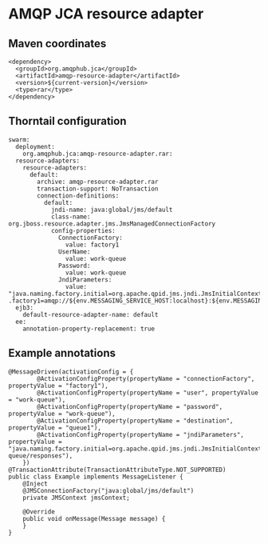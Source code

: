 # AMQP JCA resource adapter

## Maven coordinates

    <dependency>
      <groupId>org.amqphub.jca</groupId>
      <artifactId>amqp-resource-adapter</artifactId>
      <version>${current-version}</version>
      <type>rar</type>
    </dependency>

## Thorntail configuration

    swarm:
      deployment:
        org.amqphub.jca:amqp-resource-adapter.rar:
      resource-adapters:
        resource-adapters:
          default:
            archive: amqp-resource-adapter.rar
            transaction-support: NoTransaction
            connection-definitions:
              default:
                jndi-name: java:global/jms/default
                class-name: org.jboss.resource.adapter.jms.JmsManagedConnectionFactory
                config-properties:
                  ConnectionFactory:
                    value: factory1
                  UserName:
                    value: work-queue
                  Password:
                    value: work-queue
                  JndiParameters:
                    value: "java.naming.factory.initial=org.apache.qpid.jms.jndi.JmsInitialContextFactory;connectionFactory\
    .factory1=amqp://${env.MESSAGING_SERVICE_HOST:localhost}:${env.MESSAGING_SERVICE_PORT:5672}"
      ejb3:
        default-resource-adapter-name: default
      ee:
        annotation-property-replacement: true

## Example annotations

    @MessageDriven(activationConfig = {
            @ActivationConfigProperty(propertyName = "connectionFactory", propertyValue = "factory1"),
            @ActivationConfigProperty(propertyName = "user", propertyValue = "work-queue"),
            @ActivationConfigProperty(propertyName = "password", propertyValue = "work-queue"),
            @ActivationConfigProperty(propertyName = "destination", propertyValue = "queue1"),
            @ActivationConfigProperty(propertyName = "jndiParameters", propertyValue = "java.naming.factory.initial=org.apache.qpid.jms.jndi.JmsInitialContextFactory;connectionFactory.factory1=amqp://${env.MESSAGING_SERVICE_HOST:localhost}:${env.MESSAGING_SERVICE_PORT:5672};queue.queue1=work-queue/responses"),
        })
    @TransactionAttribute(TransactionAttributeType.NOT_SUPPORTED)
    public class Example implements MessageListener {
        @Inject
        @JMSConnectionFactory("java:global/jms/default")
        private JMSContext jmsContext;

        @Override
        public void onMessage(Message message) {
        }
    }

